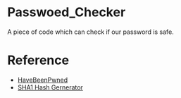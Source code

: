 # Passwoed_Checker
A piece of code which can check if our password is safe.

# Reference
* [HaveBeenPwned](https://haveibeenpwned.com/Passwords)
* [SHA1 Hash Gernerator](https://passwordsgenerator.net/sha1-hash-generator/)
